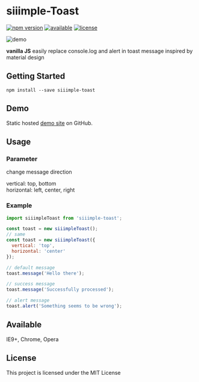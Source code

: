 # siiimple-Toast

[![npm version](https://img.shields.io/npm/v/siiimple-toast.svg)](https://badge.fury.io/js/siiimple-toast) [![available](https://img.shields.io/badge/available-IE9%2B%2C%20Chrome%2C%20Opera%20-brightgreen.svg)]() [![license](https://img.shields.io/github/license/mashape/apistatus.svg)]()

![demo](http://i.imgur.com/TNzvHD4.png)

**vanilla JS**
easily replace console.log and alert in toast message
inspired by material design

## Getting Started
```
npm install --save siiimple-toast
```

## Demo

Static hosted [demo site](https://gomonk3037.github.io/siiimple-Toast/) on GitHub.

## Usage

### Parameter

change message direction <br>

vertical: top, bottom <br>
horizontal: left, center, right <br>

### Example

```javascript
import siiimpleToast from 'siiimple-toast';

const toast = new siiimpleToast();
// same 
const toast = new siiimpleToast({
  vertical: 'top',
  horizontal: 'center'
});

// default message
toast.message('Hello there'); 

// success message
toast.message('Successfully processed');

// alert message
toast.alert('Something seems to be wrong');

```
## Available

IE9+, Chrome, Opera

## License

This project is licensed under the MIT License